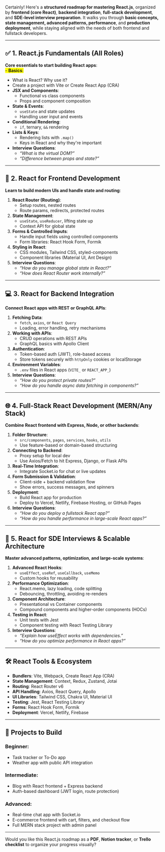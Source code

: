 Certainly! Here's a **structured roadmap for mastering React.js**, organized by **frontend (core React)**, **backend integration**, **full-stack development**, and **SDE-level interview preparation**. It walks you through **basic concepts, state management, advanced patterns, performance**, and **production deployment**, while staying aligned with the needs of both frontend and fullstack developers.

---

## ✅ **1. React.js Fundamentals (All Roles)**  
**Core essentials to start building React apps**:  
<span style="background-color:yellow">- **Basics**:
  - What is React? Why use it?
  - Create a project with Vite or Create React App (CRA)<span>
- **JSX and Components**:
  - Functional vs class components
  - Props and component composition
- **State & Events**:
  - `useState` and state updates
  - Handling user input and events
- **Conditional Rendering**:
  - `if`, ternary, `&&` rendering
- **Lists & Keys**:
  - Rendering lists with `.map()`
  - Keys in React and why they're important
- **Interview Questions**:
  - *“What is the virtual DOM?”*  
  - *“Difference between props and state?”*

---

## 🎯 **2. React for Frontend Development**  
**Learn to build modern UIs and handle state and routing**:  
1. **React Router (Routing)**:
   - Setup routes, nested routes
   - Route params, redirects, protected routes
2. **State Management**:
   - `useState`, `useReducer`, lifting state up  
   - Context API for global state
3. **Forms & Controlled Inputs**:
   - Handle input fields using controlled components  
   - Form libraries: React Hook Form, Formik
4. **Styling in React**:
   - CSS modules, Tailwind CSS, styled-components
   - Component libraries (Material UI, Ant Design)
5. **Interview Questions**:
   - *“How do you manage global state in React?”*  
   - *“How does React Router work internally?”*

---

## 💻 **3. React for Backend Integration**  
**Connect React apps with REST or GraphQL APIs**:  
1. **Fetching Data**:
   - `fetch`, `axios`, or `React Query`  
   - Loading, error handling, retry mechanisms
2. **Working with APIs**:
   - CRUD operations with REST APIs  
   - GraphQL basics with Apollo Client
3. **Authentication**:
   - Token-based auth (JWT), role-based access  
   - Store tokens securely with `httpOnly` cookies or localStorage
4. **Environment Variables**:
   - `.env` files in React apps (`VITE_` or `REACT_APP_`)
5. **Interview Questions**:
   - *“How do you protect private routes?”*  
   - *“How do you handle async data fetching in components?”*

---

## 🌐 **4. Full-Stack React Development (MERN/Any Stack)**  
**Combine React frontend with Express, Node, or other backends**:  
1. **Folder Structure**:
   - `src/components`, `pages`, `services`, `hooks`, `utils`  
   - Use feature-based or domain-based structuring
2. **Connecting to Backend**:
   - Proxy setup for local dev  
   - Use Axios/Fetch to hit Express, Django, or Flask APIs
3. **Real-Time Integration**:
   - Integrate Socket.io for chat or live updates
4. **Form Submission & Validation**:
   - Client-side + backend validation flow  
   - Show errors, success messages, and spinners
5. **Deployment**:
   - Build React app for production  
   - Deploy to Vercel, Netlify, Firebase Hosting, or GitHub Pages
6. **Interview Questions**:
   - *“How do you deploy a fullstack React app?”*  
   - *“How do you handle performance in large-scale React apps?”*

---

## 🧠 **5. React for SDE Interviews & Scalable Architecture**  
**Master advanced patterns, optimization, and large-scale systems**:  
1. **Advanced React Hooks**:
   - `useEffect`, `useRef`, `useCallback`, `useMemo`  
   - Custom hooks for reusability
2. **Performance Optimization**:
   - React.memo, lazy loading, code splitting  
   - Debouncing, throttling, avoiding re-renders
3. **Component Architecture**:
   - Presentational vs Container components  
   - Compound components and higher-order components (HOCs)
4. **Testing in React**:
   - Unit tests with Jest  
   - Component testing with React Testing Library
5. **Interview Questions**:
   - *“Explain how useEffect works with dependencies.”*  
   - *“How do you optimize performance in React apps?”*

---

## 🛠️ **React Tools & Ecosystem**
- **Bundlers**: Vite, Webpack, Create React App (CRA)  
- **State Management**: Context, Redux, Zustand, Jotai  
- **Routing**: React Router v6  
- **API Handling**: Axios, React Query, Apollo  
- **UI Libraries**: Tailwind CSS, Chakra UI, Material UI  
- **Testing**: Jest, React Testing Library  
- **Forms**: React Hook Form, Formik  
- **Deployment**: Vercel, Netlify, Firebase

---

## 🚀 **Projects to Build**
### Beginner:
- Task tracker or To-Do app  
- Weather app with public API integration

### Intermediate:
- Blog with React frontend + Express backend  
- Auth-based dashboard (JWT login, route protection)

### Advanced:
- Real-time chat app with Socket.io  
- E-commerce frontend with cart, filters, and checkout flow  
- Full MERN stack project with admin panel

---

Would you like this React.js roadmap as a **PDF**, **Notion tracker**, or **Trello checklist** to organize your progress visually?
